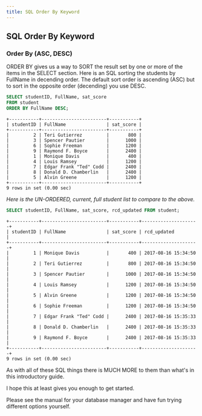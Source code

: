 ```yaml
---
title: SQL Order By Keyword
---
```

## SQL Order By Keyword

### Order By (ASC, DESC)
ORDER BY gives us a way to SORT the result set by one or more of the items in the SELECT section. Here is an SQL sorting the students by FullName in decending order. The default sort order is ascending (ASC) but to sort in the opposite order (decending) you use DESC.

```sql
SELECT studentID, FullName, sat_score
FROM student
ORDER BY FullName DESC;
```

```text
+-----------+------------------------+-----------+
| studentID | FullName               | sat_score |
+-----------+------------------------+-----------+
|         2 | Teri Gutierrez         |       800 |
|         3 | Spencer Pautier        |      1000 |
|         6 | Sophie Freeman         |      1200 |
|         9 | Raymond F. Boyce       |      2400 |
|         1 | Monique Davis          |       400 |
|         4 | Louis Ramsey           |      1200 |
|         7 | Edgar Frank "Ted" Codd |      2400 |
|         8 | Donald D. Chamberlin   |      2400 |
|         5 | Alvin Greene           |      1200 |
+-----------+------------------------+-----------+
9 rows in set (0.00 sec)
```

*Here is the UN-ORDERED, current, full student list to compare to the above.*

```sql
SELECT studentID, FullName, sat_score, rcd_updated FROM student;
```

```text
+-----------+------------------------+-----------+---------------------+
| studentID | FullName               | sat_score | rcd_updated         |
+-----------+------------------------+-----------+---------------------+
|         1 | Monique Davis          |       400 | 2017-08-16 15:34:50 |
|         2 | Teri Gutierrez         |       800 | 2017-08-16 15:34:50 |
|         3 | Spencer Pautier        |      1000 | 2017-08-16 15:34:50 |
|         4 | Louis Ramsey           |      1200 | 2017-08-16 15:34:50 |
|         5 | Alvin Greene           |      1200 | 2017-08-16 15:34:50 |
|         6 | Sophie Freeman         |      1200 | 2017-08-16 15:34:50 |
|         7 | Edgar Frank "Ted" Codd |      2400 | 2017-08-16 15:35:33 |
|         8 | Donald D. Chamberlin   |      2400 | 2017-08-16 15:35:33 |
|         9 | Raymond F. Boyce       |      2400 | 2017-08-16 15:35:33 |
+-----------+------------------------+-----------+---------------------+
9 rows in set (0.00 sec)
```

As with all of these SQL things there is MUCH MORE to them than what's in this introductory guide.  

I hope this at least gives you enough to get started.  

Please see the manual for your database manager and have fun trying different options yourself.
